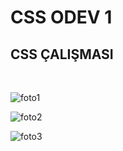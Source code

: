 # CSS ODEV 1
<h2> CSS ÇALIŞMASI </h2>
<br>

![foto1](https://user-images.githubusercontent.com/115412210/198839105-534b91e4-434e-41f7-95e7-354f3f5ba278.png)

![foto2](https://user-images.githubusercontent.com/115412210/198839153-393a4c95-3477-4998-9239-7be246e3bb17.png)

![foto3](https://user-images.githubusercontent.com/115412210/198839154-2d2eb466-a901-4f21-898c-2622d506852f.png)
